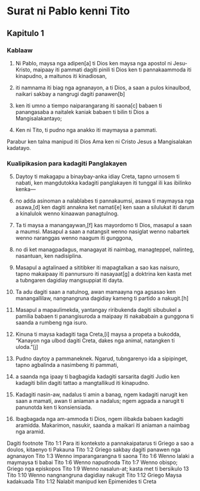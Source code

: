 Surat ni Pablo kenni Tito
=========================

Kapitulo 1
----------

### Kablaaw

1. Ni Pablo, maysa nga adipen[a] ti Dios ken maysa nga apostol ni Jesu-Kristo, maipaay iti pammati dagiti pinili ti Dios ken ti pannakaammoda iti kinapudno, a maitunos iti kinadiosan,
2. iti namnama iti biag nga agnanayon, a ti Dios, a saan a pulos kinaulbod, naikari sakbay a nangrugi dagiti panawen[b]
3. ken iti umno a tiempo naiparangarang iti saona[c] babaen ti panangasaba a naitalek kaniak babaen ti bilin ti Dios a Mangisalakantayo;

4. Ken ni Tito, ti pudno nga anakko iti maymaysa a pammati.

Parabur ken talna manipud iti Dios Ama ken ni Cristo Jesus a Mangisalakan kadatayo.

### Kualipikasion para kadagiti Panglakayen

5. Daytoy ti makagapu a binaybay-anka idiay Creta, tapno urnosem ti nabati, ken mangdutokka kadagiti panglakayen iti tunggal ili kas ibilinko kenka—
6. no adda asinoman a nalablabes ti pannakaumsi, asawa ti maymaysa nga asawa,[d] ken dagiti annakna ket namati[e] ken saan a silulukat iti darum a kinalulok wenno kinaawan panagtulnog.
7. Ta ti maysa a manangaywan,[f] kas mayordomo ti Dios, masapul a saan a maumsi. Masapul a saan a natangsit wenno nasiglat wenno nabartek wenno naranggas wenno naagum iti gunggona,
8. no di ket managpadagus, managayat iti naimbag, managteppel, nalinteg, nasantuan, ken nadisiplina.
9. Masapul a agtalinaed a sititibker iti mapagtalkan a sao kas naisuro, tapno makaipaay iti pannursuro iti nasayaat[g] a doktrina ken kasta met a tubngaren dagidiay mangsuppiat iti dayta.

10. Ta adu dagiti saan a natulnog, awan mamaayna nga agsasao ken manangallilaw, nangnangruna dagidiay kameng ti partido a nakugit.[h]
11. Masapul a mapaulimekda, yantangay riribukenda dagiti sibubukel a pamilia babaen ti panangisuroda a maipaay iti nakababain a gunggona ti saanda a rumbeng nga isuro.
12. Kinuna ti maysa kadagiti taga Creta,[i] maysa a propeta a bukodda, “Kanayon nga ulbod dagiti Creta, dakes nga animal, natangken ti uloda.”[j]
13. Pudno daytoy a pammaneknek. Ngarud, tubngarenyo ida a sipipinget, tapno agbalinda a nasimbeng iti pammati,
14. a saanda nga ipaay ti bagbagida kadagiti sarsarita dagiti Judio ken kadagiti bilin dagiti tattao a mangtallikud iti kinapudno.
15. Kadagiti nasin-aw, nadalus ti amin a banag, ngem kadagiti narugit ken saan a mamati, awan ti aniaman a nadalus; ngem agpada a narugit ti panunotda ken ti konsiensiada.
16. Ibagbagada nga am-ammoda ti Dios, ngem ilibakda babaen kadagiti aramidda. Makarimon, nasukir, saanda a maikari iti aniaman a naimbag nga aramid.

Dagiti footnote
Tito 1:1 Para iti konteksto a pannakaipatarus ti Griego a sao a doulos, kitaenyo ti Pakauna
Tito 1:2 Griego sakbay dagiti panawen nga agnanayon
Tito 1:3 Wenno imparangarangna ti saona
Tito 1:6 Wenno lalaki a maymaysa ti babai
Tito 1:6 Wenno napudnoda
Tito 1:7 Wenno obispo; Griego nga episkopos
Tito 1:9 Wenno nasalun-at; kasta met ti bersikulo 13
Tito 1:10 Wenno nangnangruna dagidiay nakugit
Tito 1:12 Griego Maysa kadakuada
Tito 1:12 Nalabit manipud ken Epimenides ti Creta